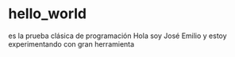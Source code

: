 # hello_world
es la prueba clásica de programación
Hola soy José Emilio y estoy experimentando con gran herramienta
